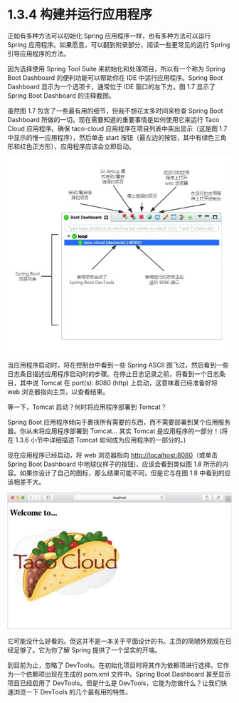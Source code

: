 # 1.3.4 构建并运行应用程序

正如有多种方法可以初始化 Spring 应用程序一样，也有多种方法可以运行 Spring 应用程序。如果愿意，可以翻到附录部分，阅读一些更常见的运行 Spring 引导应用程序的方法。

因为选择使用 Spring Tool Suite 来初始化和处理项目，所以有一个称为 Spring Boot Dashboard 的便利功能可以帮助你在 IDE 中运行应用程序。Spring Boot Dashboard 显示为一个选项卡，通常位于 IDE 窗口的左下方。图 1.7 显示了 Spring Boot Dashboard 的注释截图。

虽然图 1.7 包含了一些最有用的细节，但我不想花太多时间来检查 Spring Boot Dashboard 所做的一切。现在需要知道的重要事情是如何使用它来运行 Taco Cloud 应用程序。确保 taco-cloud 应用程序在项目列表中突出显示（这是图 1.7 中显示的惟一应用程序），然后单击 start 按钮（最左边的按钮，其中有绿色三角形和红色正方形），应用程序应该会立即启动。

![&#x56FE; 1.7 Spring Boot Dashboard &#x6CE8;&#x91CA;](../../.gitbook/assets/tu-1.7-spring-boot-dashboard-gao-liang.jpg)

当应用程序启动时，将在控制台中看到一些 Spring ASCII 图飞过，然后看到一些日志条目描述应用程序启动时的步骤。在停止日志记录之前，将看到一个日志条目，其中说 Tomcat 在 port\(s\): 8080 \(http\) 上启动，这意味着已经准备好将 web 浏览器指向主页，以查看结果。

等一下，Tomcat 启动？何时将应用程序部署到 Tomcat？

Spring Boot 应用程序倾向于裹挟所有需要的东西，而不需要部署到某个应用服务器。你从未将应用程序部署到 Tomcat… 其实 Tomcat 是应用程序的一部分！\(将在 1.3.6 小节中详细描述 Tomcat 如何成为应用程序的一部分的。\)

现在应用程序已经启动，将 web 浏览器指向 [http://localhost:8080](http://localhost:8080)（或单击 Spring Boot Dashboard 中地球仪样子的按钮\)，应该会看到类似图 1.8 所示的内容。如果你设计了自己的图标，那么结果可能不同，但是它与在图 1.8 中看到的应该相差不大。

![&#x56FE; 1.8 Taco Cloud &#x4E3B;&#x9875;](../../.gitbook/assets/图%201.8%20Taco%20Cloud%20主页.jpg)

它可能没什么好看的。但这并不是一本关于平面设计的书。主页的简陋外观现在已经足够了。它为你了解 Spring 提供了一个坚实的开端。

到目前为止，忽略了 DevTools。在初始化项目时将其作为依赖项进行选择。它作为一个依赖项出现在生成的 pom.xml 文件中。Spring Boot Dashboard 甚至显示项目已经启用了 DevTools。但是什么是 DevTools，它能为您做什么？让我们快速浏览一下 DevTools 的几个最有用的特性。

